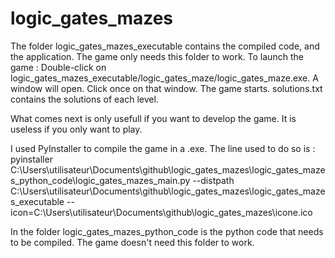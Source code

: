 # logic_gates_mazes

The folder logic_gates_mazes_executable contains the compiled code, and the application.
  The game only needs this folder to work.
  To launch the game :
	  Double-click on logic_gates_mazes_executable/logic_gates_maze/logic_gates_maze.exe.
	  A window will open.
	  Click once on that window.
	  The game starts.
solutions.txt contains the solutions of each level.

What comes next is only usefull if you want to develop the game.
It is useless if you only want to play.

I used PyInstaller to compile the game in a .exe.
The line used to do so is :
pyinstaller C:\Users\utilisateur\Documents\github\logic_gates_mazes\logic_gates_mazes_python_code\logic_gates_mazes_main.py --distpath C:\Users\utilisateur\Documents\github\logic_gates_mazes\logic_gates_mazes_executable --icon=C:\Users\utilisateur\Documents\github\logic_gates_mazes\icone.ico

In the folder logic_gates_mazes_python_code is the python code that needs to be compiled.
  The game doesn't need this folder to work.